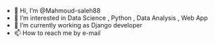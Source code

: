 - 👋 Hi, I’m @Mahmoud-saleh88
- 👀 I’m interested in Data Science , Python , Data Analysis , Web App
- 🌱 I’m currently working as Django developer 
- 📫 How to reach me by e-mail

<!---
Mahmoud-saleh88/Mahmoud-saleh88 is a ✨ special ✨ repository because its `README.md` (this file) appears on your GitHub profile.
You can click the Preview link to take a look at your changes.
--->
